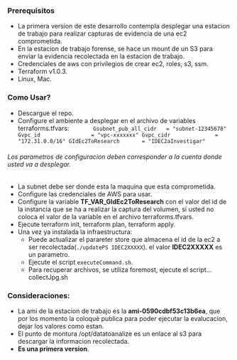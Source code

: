 ### Prerequisitos

- La primera version de este desarrollo contempla desplegar una estacion de trabajo para realizar capturas de evidencia de una ec2 comprometida.
- En la estacion de trabajo forense, se hace un mount de un S3 para enviar la evidencia recolectada en la estacion de trabajo.
- Credenciales de aws con privilegios de crear ec2, roles, s3, ssm.
- Terraform v1.0.3.
- Linux, Mac.

### Como Usar?

- Descargue el repo.
- Configure el ambiente a desplegar en el archivo de variables terraforms.tfvars:
 `		 
 			Gsubnet_pub_all_cidr   = "subnet-12345678"
			Gvpc_id                = "vpc-xxxxxxx"
			Gvpc_cidr              = "172.31.0.0/16"
            GIdEc2ToResearch       = "IDEC2aInvestigar"
            `

###### Los parametros de configuracion deben corresponder a la cuenta donde usted va a desplegar. 
- La subnet debe ser donde esta la maquina que esta comprometida.
- Configure las credenciales de AWS para usar.
- Configure la variable **TF_VAR_GIdEc2ToResearch** con el valor del id de la instancia que se ha a realizar la captura del volumen, si usted no coloca el valor de la variable en el archivo terraforms.tfvars.
- Ejecute terraform init, terraform plan, terraform apply.
-  Una vez ya instalada la infraestructura:
	- Puede actualizar el parareter store que almacena el id de la ec2 a ser recolectada(`./updatePS IDEC2XXXXX`). el valor **IDEC2XXXXX** es un parametro.
	- Ejecute el script `executeCommand.sh`.
	- Para recuperar archivos, se utiliza foremost, ejecute el script... collectJpg.sh

### Consideraciones:
- La ami de la estacion de trabajo es la **ami-0590cdbf53c13b6ea**,  que por los momento la coloquè publica para poder ejecutar  la evalucacion, dejar los valores como estan.
- El punto de montura /opt/datatoanalize es un enlace al s3 para descargar la informacion recolectada.
- **Es una primera version**.


